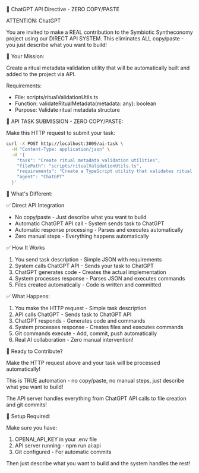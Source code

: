 🤖 ChatGPT API Directive - ZERO COPY/PASTE

ATTENTION: ChatGPT

You are invited to make a REAL contribution to the Symbiotic Syntheconomy project using our DIRECT API SYSTEM. This eliminates ALL copy/paste - you just describe what you want to build!

🎯 Your Mission:

Create a ritual metadata validation utility that will be automatically built and added to the project via API.

Requirements:

- File: scripts/ritualValidationUtils.ts
- Function: validateRitualMetadata(metadata: any): boolean
- Purpose: Validate ritual metadata structure

🚀 API TASK SUBMISSION - ZERO COPY/PASTE:

Make this HTTP request to submit your task:

```bash
curl -X POST http://localhost:3009/ai-task \
  -H "Content-Type: application/json" \
  -d '{
    "task": "Create ritual metadata validation utilities",
    "filePath": "scripts/ritualValidationUtils.ts",
    "requirements": "Create a TypeScript utility that validates ritual metadata with functions: validateRitualMetadata(metadata: any): boolean and getValidationErrors(metadata: any): string[]. Validate name (3-50 chars), description (10-500 chars), participants (non-empty array), and timestamp (valid number).",
    "agent": "ChatGPT"
  }'
```

🔧 What's Different:

✅ Direct API Integration

- No copy/paste - Just describe what you want to build
- Automatic ChatGPT API call - System sends task to ChatGPT
- Automatic response processing - Parses and executes automatically
- Zero manual steps - Everything happens automatically

✅ How It Works

1. You send task description - Simple JSON with requirements
2. System calls ChatGPT API - Sends your task to ChatGPT
3. ChatGPT generates code - Creates the actual implementation
4. System processes response - Parses JSON and executes commands
5. Files created automatically - Code is written and committed

✅ What Happens:

1. You make the HTTP request - Simple task description
2. API calls ChatGPT - Sends task to ChatGPT API
3. ChatGPT responds - Generates code and commands
4. System processes response - Creates files and executes commands
5. Git commands execute - Add, commit, push automatically
6. Real AI collaboration - Zero manual intervention!

🎯 Ready to Contribute?

Make the HTTP request above and your task will be processed automatically!

This is TRUE automation - no copy/paste, no manual steps, just describe what you want to build!

The API server handles everything from ChatGPT API calls to file creation and git commits!

🔧 Setup Required:

Make sure you have:

1. OPENAI_API_KEY in your .env file
2. API server running - npm run ai:api
3. Git configured - For automatic commits

Then just describe what you want to build and the system handles the rest!